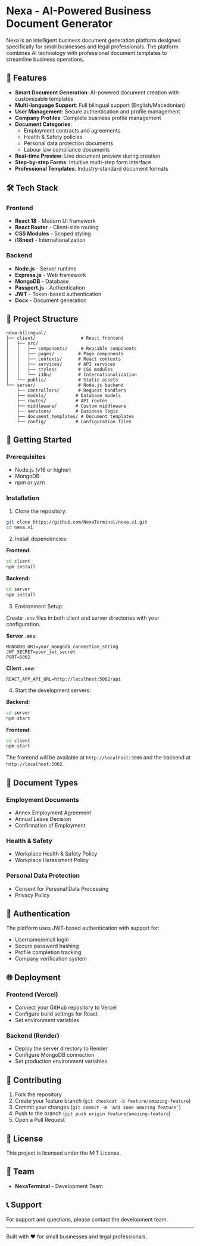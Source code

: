 # Nexa - AI-Powered Business Document Generator

Nexa is an intelligent business document generation platform designed specifically for small businesses and legal professionals. The platform combines AI technology with professional document templates to streamline business operations.

## 🚀 Features

- **Smart Document Generation**: AI-powered document creation with customizable templates
- **Multi-language Support**: Full bilingual support (English/Macedonian)
- **User Management**: Secure authentication and profile management
- **Company Profiles**: Complete business profile management
- **Document Categories**: 
  - Employment contracts and agreements
  - Health & Safety policies
  - Personal data protection documents
  - Labour law compliance documents
- **Real-time Preview**: Live document preview during creation
- **Step-by-step Forms**: Intuitive multi-step form interface
- **Professional Templates**: Industry-standard document formats

## 🛠️ Tech Stack

### Frontend
- **React 18** - Modern UI framework
- **React Router** - Client-side routing
- **CSS Modules** - Scoped styling
- **i18next** - Internationalization

### Backend
- **Node.js** - Server runtime
- **Express.js** - Web framework
- **MongoDB** - Database
- **Passport.js** - Authentication
- **JWT** - Token-based authentication
- **Docx** - Document generation

## 📁 Project Structure

```
nexa-bilingual/
├── client/                 # React frontend
│   ├── src/
│   │   ├── components/     # Reusable components
│   │   ├── pages/         # Page components
│   │   ├── contexts/      # React contexts
│   │   ├── services/      # API services
│   │   ├── styles/        # CSS modules
│   │   └── i18n/          # Internationalization
│   └── public/            # Static assets
└── server/                # Node.js backend
    ├── controllers/       # Request handlers
    ├── models/           # Database models
    ├── routes/           # API routes
    ├── middleware/       # Custom middleware
    ├── services/         # Business logic
    ├── document_templates/ # Document templates
    └── config/           # Configuration files
```

## 🚀 Getting Started

### Prerequisites
- Node.js (v16 or higher)
- MongoDB
- npm or yarn

### Installation

1. Clone the repository:
```bash
git clone https://github.com/NexaTerminal/nexa.v1.git
cd nexa.v1
```

2. Install dependencies:

**Frontend:**
```bash
cd client
npm install
```

**Backend:**
```bash
cd server
npm install
```

3. Environment Setup:

Create `.env` files in both client and server directories with your configuration.

**Server `.env`:**
```env
MONGODB_URI=your_mongodb_connection_string
JWT_SECRET=your_jwt_secret
PORT=5002
```

**Client `.env`:**
```env
REACT_APP_API_URL=http://localhost:5002/api
```

4. Start the development servers:

**Backend:**
```bash
cd server
npm start
```

**Frontend:**
```bash
cd client
npm start
```

The frontend will be available at `http://localhost:3000` and the backend at `http://localhost:5002`.

## 📝 Document Types

### Employment Documents
- Annex Employment Agreement
- Annual Leave Decision
- Confirmation of Employment

### Health & Safety
- Workplace Health & Safety Policy
- Workplace Harassment Policy

### Personal Data Protection
- Consent for Personal Data Processing
- Privacy Policy

## 🔐 Authentication

The platform uses JWT-based authentication with support for:
- Username/email login
- Secure password hashing
- Profile completion tracking
- Company verification system

## 🌐 Deployment

### Frontend (Vercel)
- Connect your GitHub repository to Vercel
- Configure build settings for React
- Set environment variables

### Backend (Render)
- Deploy the server directory to Render
- Configure MongoDB connection
- Set production environment variables

## 🤝 Contributing

1. Fork the repository
2. Create your feature branch (`git checkout -b feature/amazing-feature`)
3. Commit your changes (`git commit -m 'Add some amazing feature'`)
4. Push to the branch (`git push origin feature/amazing-feature`)
5. Open a Pull Request

## 📄 License

This project is licensed under the MIT License.

## 👥 Team

- **NexaTerminal** - Development Team

## 📞 Support

For support and questions, please contact the development team.

---

Built with ❤️ for small businesses and legal professionals.
